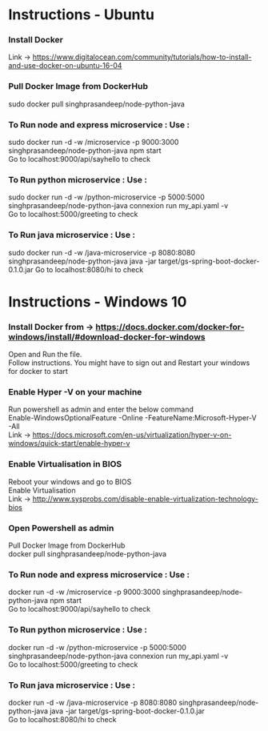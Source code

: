 # Instructions - Ubuntu

### Install Docker 
Link -> https://www.digitalocean.com/community/tutorials/how-to-install-and-use-docker-on-ubuntu-16-04


### Pull Docker Image from DockerHub  
sudo docker pull singhprasandeep/node-python-java

### To Run node and express microservice : Use :  
sudo docker run -d -w /microservice -p 9000:3000 singhprasandeep/node-python-java npm start  
Go to localhost:9000/api/sayhello to check

### To Run python microservice : Use :  
sudo docker run -d -w /python-microservice -p 5000:5000 singhprasandeep/node-python-java connexion run my_api.yaml -v  
Go to localhost:5000/greeting to check

### To Run java microservice : Use :  
sudo docker run -d -w /java-microservice -p 8080:8080 singhprasandeep/node-python-java java -jar target/gs-spring-boot-docker-0.1.0.jar 
Go to localhost:8080/hi to check

# Instructions - Windows 10
  
### Install Docker from -> https://docs.docker.com/docker-for-windows/install/#download-docker-for-windows  
Open and Run the file.  
Follow instructions. You might have to sign out and Restart your windows for docker to start

### Enable Hyper -V on your machine  
Run powershell as admin and enter the below command  
Enable-WindowsOptionalFeature -Online -FeatureName:Microsoft-Hyper-V -All  
Link -> https://docs.microsoft.com/en-us/virtualization/hyper-v-on-windows/quick-start/enable-hyper-v

### Enable Virtualisation in BIOS  
Reboot your windows and go to BIOS  
Enable Virtualisation   
Link -> http://www.sysprobs.com/disable-enable-virtualization-technology-bios

### Open Powershell as admin  
Pull Docker Image from DockerHub  
docker pull singhprasandeep/node-python-java

### To Run node and express microservice : Use :  
docker run -d -w /microservice -p 9000:3000 singhprasandeep/node-python-java npm start  
Go to localhost:9000/api/sayhello to check

### To Run python microservice : Use :  
docker run -d -w /python-microservice -p 5000:5000 singhprasandeep/node-python-java connexion run my_api.yaml -v  
Go to localhost:5000/greeting to check

### To Run java microservice : Use :  
docker run -d -w /java-microservice -p 8080:8080 singhprasandeep/node-python-java java -jar target/gs-spring-boot-docker-0.1.0.jar  
Go to localhost:8080/hi to check
